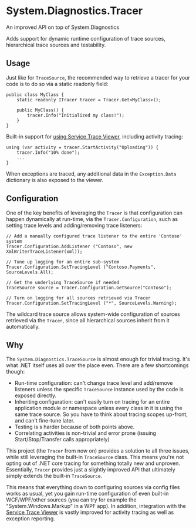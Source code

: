 # System.Diagnostics.Tracer

An improved API on top of System.Diagnostics

Adds support for dynamic runtime configuration of trace sources, hierarchical trace sources and testability.

## Usage
Just like for `TraceSource`, the recommended way to retrieve a 
tracer for your code is to do so via a static readonly field:

    public class MyClass {
        static readonly ITracer tracer = Tracer.Get<MyClass>();        

        public MyClass() {
            tracer.Info("Initialized my class!");
        }
    }

Built-in support for [using Service Trace Viewer](https://goo.gl/9PsPFI), including activity tracing:

    using (var activity = tracer.StartActivity("Uploading")) {
        tracer.Info("10% done");
        ...
    }

When exceptions are traced, any additional data in the `Exception.Data` 
dictionary is also exposed to the viewer. 


## Configuration

One of the key benefits of leveraging the `Tracer` is that configuration 
can happen dynamically at run-time, via the `Tracer.Configuration`, such 
as setting trace levels and adding/removing trace listeners:

    // Add a manually configured trace listener to the entire 'Contoso' system
    Tracer.Configuration.AddListener ("Contoso", new XmlWriterTraceListener(xml));
    
    // Tune up logging for an entire sub-system
    Tracer.Configuration.SetTracingLevel ("Contoso.Payments", SourceLevels.All);
    
    // Get the underlying TraceSource if needed
    TraceSource source = Tracer.Configuration.GetSource("Contoso");
    
    // Turn on logging for all sources retrieved via Tracer
    Tracer.Configuration.SetTracingLevel ("*", SourceLevels.Warning);
    
The wildcard trace source allows system-wide configuration of sources retrieved 
via the `Tracer`, since all hierarchical sources inherit from it automatically.

## Why

The `System.Diagnostics.TraceSource` is almost enough for trivial 
tracing. It's what .NET itself uses all over the place even. There 
are a few shortcomings though:

* Run-time configuration: can't change trace level and add/remove
  listeners unless the specific `TraceSource` instance used by the 
  code is exposed directly. 
* Inheriting configuration: can't easily turn on tracing for an 
  entire application module or namespace unless every class in it 
  is using the same trace source. So you have to think about tracing 
  scopes up-front, and can't fine-tune later.
* Testing is s harder because of both points above.
* Correlating activities is non-trivial and error prone (issuing 
  Start/Stop/Transfer calls appropriately)


This project (the `Tracer` from now on) provides a solution to all three
issues, while still leveraging the built-in `TraceSource` class. This 
means you're not opting out of .NET core tracing for something totally 
new and unproven. Essentially, `Tracer` provides just a slightly improved 
API that ultimately simply extends the built-in `TraceSource`. 

This means that everything down to configuring sources via config files 
works as usual, yet you gain run-time configuration of even built-in WCF/WPF/other sources (you can try for example the "System.Windows.Markup" in a 
WPF app). In addition, integration with the 
[Service Trace Viewer](https://goo.gl/9PsPFI) is vastly improved for 
activity tracing as well as exception reporting. 
